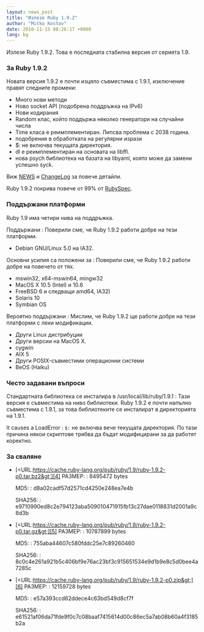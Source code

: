```yaml
---
layout: news_post
title: "Излезе Ruby 1.9.2"
author: "Mitko Kostov"
date: 2010-11-15 08:26:17 +0000
lang: bg
---
```


Излезе Ruby 1.9.2. Това е последната стабилна версия от серията 1.9.

### За Ruby 1.9.2

Новата версия 1.9.2 e почти изцяло съвместима с 1.9.1, изключение правят
следните промени:

* Много нови методи
* Ново socket API (подобрена поддръжка на IPv6)
* Нови кодирания
* Random клас, който поддържа няколко генератори на случайни числа
* Time класа е реимплементиран. Липсва проблема с 2038 година.
* подобрения в обработката на регулярни изрази
* $: не включва текущата директория.
* dl е реимплементиран на основата на libffi.
* нова psych библиотека на базата на libyaml, която може да замени
  успешно syck.

Виж [NEWS][1] и [ChangeLog][2] за повече детайли.

Ruby 1.9.2 покрива повече от 99% от [RubySpec][3].

### Поддържани платформи

Ruby 1.9 има четири нива на поддръжка.

Поддържани
: Поверили сме, че Ruby 1.9.2 работи добре на тези платформи.

  * Debian GNU/Linux 5.0 на IA32.

Основни усилия са положени за
: Поверили сме, че Ruby 1.9.2 работи добре на повечето от тях.

  * mswin32, x64-mswin64, mingw32
  * MacOS X 10.5 (Intel) и 10.6
  * FreeBSD 6 и следващи amd64, IA32)
  * Solaris 10
  * Symbian OS

Вероятно поддържани
: Мислим, че Ruby 1.9.2 ще работи добре на тези платформи с леки
  модификации.

  * Други Linux дистрибуции
  * Други версии на MacOS X.
  * cygwin
  * AIX 5
  * Други POSIX-съвместими операционни системи
  * BeOS (Haiku)

### Често задавани въпроси

Стандартната библиотека се инсталира в /usr/local/lib/ruby/1.9.1
: Тази версия е съвместима на ниво библиотеки. Ruby 1.9.2 е почти
  напълно съвместима с 1.9.1, за това библиотеките се инсталират в
  директорията на 1.9.1.

It causes a LoadError
: `$:` не включва вече текущата директория. По тази причина някои
  скриптове трябва да бъдат модифицирани за да работят коректно.

### За сваляне

* [&lt;URL:https://cache.ruby-lang.org/pub/ruby/1.9/ruby-1.9.2-p0.tar.bz2&gt;][4]
  РАЗМЕР:
  : 8495472 bytes

  MD5:
  : d8a02cadf57d2571cd4250e248ea7e4b

  SHA256:
  : e9710990ed8c2e794123aba509010471915fb13c27dae0118831d2001a9c8d3b

* [&lt;URL:https://cache.ruby-lang.org/pub/ruby/1.9/ruby-1.9.2-p0.tar.gz&gt;][5]
  РАЗМЕР:
  : 10787899 bytes

  MD5:
  : 755aba44607c580fddc25e7c89260460

  SHA256:
  : 8c0c4e261a921b5c406bf9e76ac23bf3c915651534e9d1b9e8c5d0bee4a7285c

* [&lt;URL:https://cache.ruby-lang.org/pub/ruby/1.9/ruby-1.9.2-p0.zip&gt;][6]
  РАЗМЕР:
  : 12159728 bytes

  MD5:
  : e57a393ccd62ddece4c63bd549d8cf7f

  SHA256:
  : e61521af06da71fde9f0c7c08baaf7415614d00c86ec5a7ab08b60a4f3185b2a



[1]: http://svn.ruby-lang.org/repos/ruby/tags/v1_9_2_0/NEWS
[2]: http://svn.ruby-lang.org/repos/ruby/tags/v1_9_2_0/ChangeLog
[3]: http://www.rubyspec.org
[4]: https://cache.ruby-lang.org/pub/ruby/1.9/ruby-1.9.2-p0.tar.bz2
[5]: https://cache.ruby-lang.org/pub/ruby/1.9/ruby-1.9.2-p0.tar.gz
[6]: https://cache.ruby-lang.org/pub/ruby/1.9/ruby-1.9.2-p0.zip

